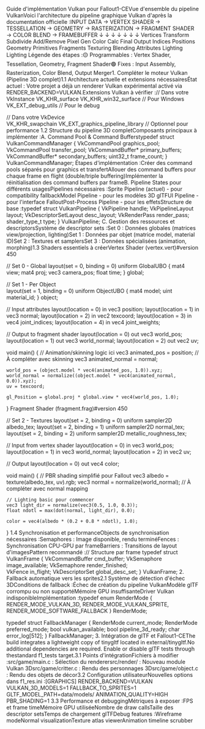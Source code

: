 Guide d'implémentation Vulkan pour Fallout1-CEVue d'ensemble du pipeline VulkanVoici l'architecture du pipeline graphique Vulkan d'après la documentation officielle :INPUT DATA → VERTEX SHADER → TESSELLATION → GEOMETRY → RASTERIZATION → FRAGMENT SHADER → COLOR BLEND → FRAMEBUFFER
     ↓                       ↓             ↓           ↓                 ↓               ↓             ↓
  Vertices               Transform       Subdivide   Add/Remove        Pixel Gen       Color Calc    Final Output
  Indices                Positions       Geometry    Primitives        Fragments       Texturing     Blending
  Attributes             Lighting                                                      Lighting
Légende des étapes :🟡 Programmables : Vertex Shader, Tessellation, Geometry, Fragment Shader🟢 Fixes : Input Assembly, Rasterization, Color Blend, Output Merger1. Compléter le moteur Vulkan (Pipeline 3D complet)1.1 Architecture actuelle et extensions nécessairesÉtat actuel : Votre projet a déjà un renderer Vulkan expérimental activé via RENDER_BACKEND=VULKAN.Extensions Vulkan à vérifier :// Dans votre VkInstance
VK_KHR_surface
VK_KHR_win32_surface  // Pour Windows
VK_EXT_debug_utils    // Pour le debug

// Dans votre VkDevice  
VK_KHR_swapchain
VK_EXT_graphics_pipeline_library  // Optionnel pour performance
1.2 Structure du pipeline 3D completComposants principaux à implémenter :A. Command Pool & Command Bufferstypedef struct VulkanCommandManager {
    VkCommandPool graphics_pool;
    VkCommandPool transfer_pool;
    VkCommandBuffer* primary_buffers;
    VkCommandBuffer* secondary_buffers;
    uint32_t frame_count;
} VulkanCommandManager;
Étapes d'implémentation :Créer des command pools séparés pour graphics et transfertAllouer des command buffers pour chaque frame en flight (double/triple buffering)Implémenter la réinitialisation des command buffers par frameB. Pipeline States pour différents usagesPipelines nécessaires :Sprite Pipeline (actuel) - pour compatibility fallbackModel Pipeline - pour les modèles 3D glTFUI Pipeline - pour l'interface FalloutPost-Process Pipeline - pour les effetsStructure de base :typedef struct VulkanPipeline {
    VkPipeline handle;
    VkPipelineLayout layout;
    VkDescriptorSetLayout desc_layout;
    VkRenderPass render_pass;
    shader_type_t type;
} VulkanPipeline;
C. Gestion des ressources et descriptorsSystème de descriptor sets :Set 0 : Données globales (matrices view/projection, lighting)Set 1 : Données par objet (matrice model, material ID)Set 2 : Textures et samplersSet 3 : Données spécialisées (animation, morphing)1.3 Shaders essentiels à créerVertex Shader (vertex.vert)#version 450

// Set 0 - Global
layout(set = 0, binding = 0) uniform GlobalUBO {
    mat4 view;
    mat4 proj;
    vec3 camera_pos;
    float time;
} global;

// Set 1 - Per Object  
layout(set = 1, binding = 0) uniform ObjectUBO {
    mat4 model;
    uint material_id;
} object;

// Input attributes
layout(location = 0) in vec3 position;
layout(location = 1) in vec3 normal;
layout(location = 2) in vec2 texcoord;
layout(location = 3) in vec4 joint_indices;
layout(location = 4) in vec4 joint_weights;

// Output to fragment shader
layout(location = 0) out vec3 world_pos;
layout(location = 1) out vec3 world_normal;
layout(location = 2) out vec2 uv;

void main() {
    // Animation/skinning logic ici
    vec3 animated_pos = position; // À compléter avec skinning
    vec3 animated_normal = normal;
    
    world_pos = (object.model * vec4(animated_pos, 1.0)).xyz;
    world_normal = normalize((object.model * vec4(animated_normal, 0.0)).xyz);
    uv = texcoord;
    
    gl_Position = global.proj * global.view * vec4(world_pos, 1.0);
}
Fragment Shader (fragment.frag)#version 450

// Set 2 - Textures
layout(set = 2, binding = 0) uniform sampler2D albedo_tex;
layout(set = 2, binding = 1) uniform sampler2D normal_tex;
layout(set = 2, binding = 2) uniform sampler2D metallic_roughness_tex;

// Input from vertex shader
layout(location = 0) in vec3 world_pos;
layout(location = 1) in vec3 world_normal;
layout(location = 2) in vec2 uv;

// Output
layout(location = 0) out vec4 color;

void main() {
    // PBR shading simplifié pour Fallout
    vec3 albedo = texture(albedo_tex, uv).rgb;
    vec3 normal = normalize(world_normal); // À compléter avec normal mapping
    
    // Lighting basic pour commencer
    vec3 light_dir = normalize(vec3(0.5, 1.0, 0.3));
    float ndotl = max(dot(normal, light_dir), 0.0);
    
    color = vec4(albedo * (0.2 + 0.8 * ndotl), 1.0);
}
1.4 Synchronisation et performanceObjects de synchronisation nécessaires :Semaphores : Image disponible, rendu terminéFences : Synchronisation CPU-GPU par frameBarriers : Transitions de layout d'imagesPattern recommandé :// Structure par frame
typedef struct VulkanFrame {
    VkCommandBuffer cmd_buffer;
    VkSemaphore image_available;
    VkSemaphore render_finished;  
    VkFence in_flight;
    VkDescriptorSet global_desc_set;
} VulkanFrame;
2. Fallback automatique vers les sprites2.1 Système de détection d'échec 3DConditions de fallback :Échec de création du pipeline VulkanModèle glTF corrompu ou non supportéMémoire GPU insuffisanteDriver Vulkan indisponibleImplémentation :typedef enum RenderMode {
    RENDER_MODE_VULKAN_3D,
    RENDER_MODE_VULKAN_SPRITE,  
    RENDER_MODE_SOFTWARE_FALLBACK
} RenderMode;

typedef struct FallbackManager {
    RenderMode current_mode;
    RenderMode preferred_mode;
    bool vulkan_available;
    bool pipeline_3d_ready;
    char error_log[512];
} FallbackManager;
3. Intégration de glTF et Fallout1-CEThe build integrates a lightweight copy of tinygltf located in external/tinygltf.No additional dependencies are required. Enable or disable glTF tests through thestandard f1_tests target.3.1 Points d'intégrationFichiers à modifier :src/game/main.c : Sélection du renderersrc/render/ : Nouveau module Vulkan 3Dsrc/game/critter.c : Rendu des personnages 3Dsrc/game/object.c : Rendu des objets de décor3.2 Configuration utilisateurNouvelles options dans f1_res.ini :[GRAPHICS]
RENDER_BACKEND=VULKAN
VULKAN_3D_MODELS=1
FALLBACK_TO_SPRITES=1
GLTF_MODEL_PATH=data/models/
ANIMATION_QUALITY=HIGH
PBR_SHADING=1
3.3 Performance et debuggingMétriques à exposer :FPS et frame timeMémoire GPU utiliséeNombre de draw callsTaille des descriptor setsTemps de chargement glTFDebug features :Wireframe modeNormal visualizationTexture atlas viewerAnimation timeline scrubber